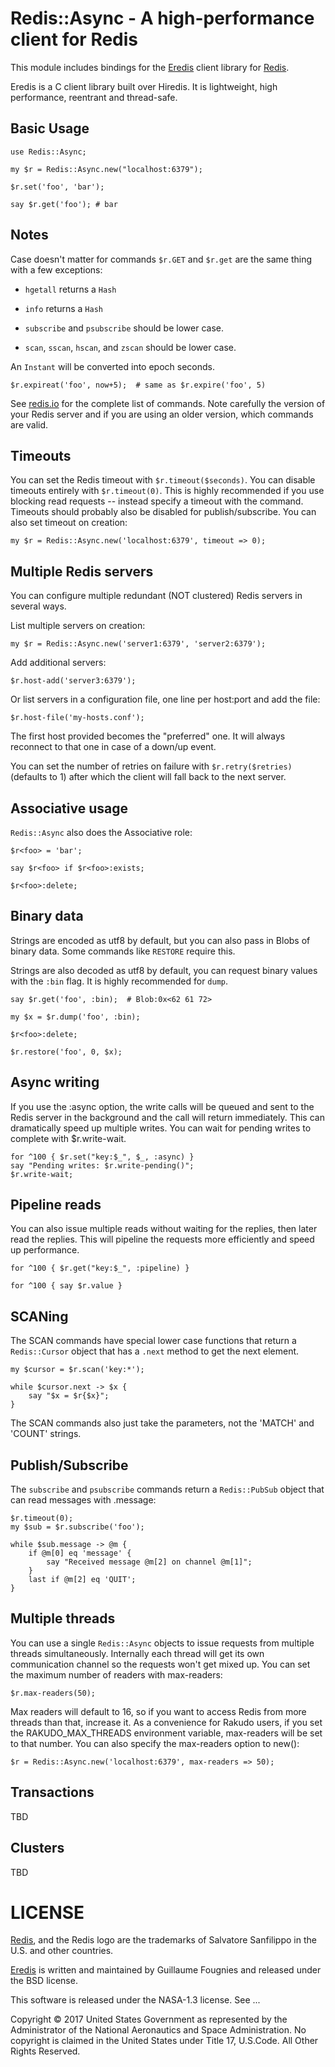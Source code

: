 # Redis::Async - A high-performance client for Redis

This module includes bindings for the
[Eredis](https://github.com/EulerianTechnologies/eredis) client
library for [Redis](https://redis.io).

Eredis is a C client library built over Hiredis. It is lightweight,
high performance, reentrant and thread-safe.

## Basic Usage

    use Redis::Async;

    my $r = Redis::Async.new("localhost:6379");

    $r.set('foo', 'bar');

    say $r.get('foo'); # bar

## Notes

Case doesn't matter for commands `$r.GET` and `$r.get` are the same
thing with a few exceptions:

* `hgetall` returns a `Hash`

* `info` returns a `Hash`

* `subscribe` and `psubscribe` should be lower case.

* `scan`, `sscan`, `hscan`, and `zscan` should be lower case.

An `Instant` will be converted into epoch seconds.

    $r.expireat('foo', now+5);  # same as $r.expire('foo', 5)

See [redis.io](https://redis.io/commands) for the complete list of
commands.  Note carefully the version of your Redis server and if you
are using an older version, which commands are valid.

## Timeouts

You can set the Redis timeout with `$r.timeout($seconds)`.  You can
disable timeouts entirely with `$r.timeout(0)`. This is highly
recommended if you use blocking read requests -- instead specify a
timeout with the command.  Timeouts should probably also be disabled
for publish/subscribe.  You can also set timeout on creation:

    my $r = Redis::Async.new('localhost:6379', timeout => 0);

## Multiple Redis servers

You can configure multiple redundant (NOT clustered) Redis servers in
several ways.

List multiple servers on creation:

    my $r = Redis::Async.new('server1:6379', 'server2:6379');

Add additional servers:

    $r.host-add('server3:6379');

Or list servers in a configuration file, one line per host:port and
add the file:

    $r.host-file('my-hosts.conf');

The first host provided becomes the "preferred" one.  It will always
reconnect to that one in case of a down/up event.

You can set the number of retries on failure with `$r.retry($retries)`
(defaults to 1) after which the client will fall back to the next
server.

## Associative usage

`Redis::Async` also does the Associative role:

    $r<foo> = 'bar';

    say $r<foo> if $r<foo>:exists;

    $r<foo>:delete;

## Binary data

Strings are encoded as utf8 by default, but you can also pass in Blobs
of binary data.  Some commands like `RESTORE` require this.

Strings are also decoded as utf8 by default, you can request binary
values with the `:bin` flag.  It is highly recommended for `dump`.

    say $r.get('foo', :bin);  # Blob:0x<62 61 72>

    my $x = $r.dump('foo', :bin);

    $r<foo>:delete;

    $r.restore('foo', 0, $x);

## Async writing

If you use the :async option, the write calls will be queued and sent
to the Redis server in the background and the call will return
immediately.  This can dramatically speed up multiple writes.  You can
wait for pending writes to complete with $r.write-wait.

    for ^100 { $r.set("key:$_", $_, :async) }
    say "Pending writes: $r.write-pending()";
    $r.write-wait;

## Pipeline reads

You can also issue multiple reads without waiting for the replies,
then later read the replies.  This will pipeline the requests more
efficiently and speed up performance.

    for ^100 { $r.get("key:$_", :pipeline) }

    for ^100 { say $r.value }

## SCANing

The SCAN commands have special lower case functions that return a
`Redis::Cursor` object that has a `.next` method to get the next
element.

    my $cursor = $r.scan('key:*');

    while $cursor.next -> $x {
        say "$x = $r{$x}";
    }

The SCAN commands also just take the parameters, not the 'MATCH' and
'COUNT' strings.

## Publish/Subscribe

The `subscribe` and `psubscribe` commands return a `Redis::PubSub`
object that can read messages with .message:

    $r.timeout(0);
    my $sub = $r.subscribe('foo');

    while $sub.message -> @m {
        if @m[0] eq 'message' {
            say "Received message @m[2] on channel @m[1]";
        }
        last if @m[2] eq 'QUIT';
    }

## Multiple threads

You can use a single `Redis::Async` objects to issue requests from
multiple threads simultaneously.  Internally each thread will get its
own communication channel so the requests won't get mixed up. You can
set the maximum number of readers with max-readers:

    $r.max-readers(50);

Max readers will default to 16, so if you want to access Redis from
more threads than that, increase it.  As a convenience for Rakudo
users, if you set the RAKUDO_MAX_THREADS environment variable,
max-readers will be set to that number.  You can also specify the
max-readers option to new():

    $r = Redis::Async.new('localhost:6379', max-readers => 50);

## Transactions

TBD

## Clusters

TBD

# LICENSE

[Redis](https://redis.io), and the Redis logo are the trademarks of
Salvatore Sanfilippo in the U.S. and other countries.

[Eredis](https://github.com/EulerianTechnologies/eredis) is written
and maintained by Guillaume Fougnies and released under the BSD
license.

This software is released under the NASA-1.3 license.  See ...

Copyright © 2017 United States Government as represented by the
Administrator of the National Aeronautics and Space Administration.
No copyright is claimed in the United States under Title 17,
U.S.Code. All Other Rights Reserved.
